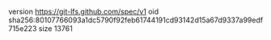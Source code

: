 version https://git-lfs.github.com/spec/v1
oid sha256:80107766093a1dc5790f92feb61744191cd93142d15a67d9337a99edf715e223
size 13761
